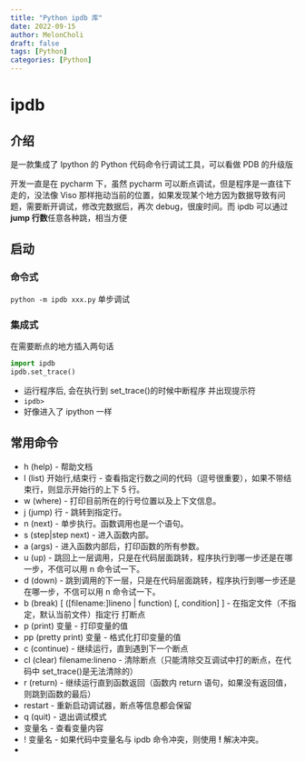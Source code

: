 ```yaml
---
title: "Python ipdb 库"
date: 2022-09-15
author: MelonCholi
draft: false
tags: [Python]
categories: [Python]
---
```


# ipdb

## 介绍

是一款集成了 Ipython 的 Python 代码命令行调试工具，可以看做 PDB 的升级版

开发一直是在 pycharm 下，虽然 pycharm 可以断点调试，但是程序是一直往下走的，没法像 Viso 那样拖动当前的位置，如果发现某个地方因为数据导致有问题，需要断开调试，修改完数据后，再次 debug，很废时间。而 ipdb 可以通过**jump 行数**任意各种跳，相当方便

## 启动

### 命令式

`python -m ipdb xxx.py` 单步调试

### 集成式

在需要断点的地方插入两句话

```py
import ipdb
ipdb.set_trace()
```

- 运行程序后, 会在执行到 set_trace()的时候中断程序 并出现提示符
- `ipdb>`
- 好像进入了 ipython 一样

## 常用命令

- h (help) - 帮助文档
- l (list) 开始行,结束行 - 查看指定行数之间的代码（逗号很重要），如果不带结束行，则显示开始行的上下 5 行。
- w (where) - 打印目前所在的行号位置以及上下文信息。
- j (jump) 行 - 跳转到指定行。
- n (next) - 单步执行。函数调用也是一个语句。
- s (step|step next) - 进入函数内部。
- a (args) - 进入函数内部后，打印函数的所有参数。
- u (up) - 跳回上一层调用，只是在代码层面跳转，程序执行到哪一步还是在哪一步，不信可以用 n 命令试一下。
- d (down) - 跳到调用的下一层，只是在代码层面跳转，程序执行到哪一步还是在哪一步，不信可以用 n 命令试一下。
- b (break) [ ([filename:]lineno | function) [, condition] ] - 在指定文件（不指定，默认当前文件）指定行 打断点
- p (print) 变量 - 打印变量的值
- pp (pretty print) 变量 - 格式化打印变量的值
- c (continue) - 继续运行，直到遇到下一个断点
- cl (clear) filename:lineno - 清除断点（只能清除交互调试中打的断点，在代码中 set_trace()是无法清除的）
- r (return) - 继续运行直到函数返回（函数内 return 语句，如果没有返回值，则跳到函数的最后）
- restart - 重新启动调试器，断点等信息都会保留
- q (quit) - 退出调试模式
- 变量名 - 查看变量内容
- ! 变量名 - 如果代码中变量名与 ipdb 命令冲突，则使用 **!** 解决冲突。
- 
